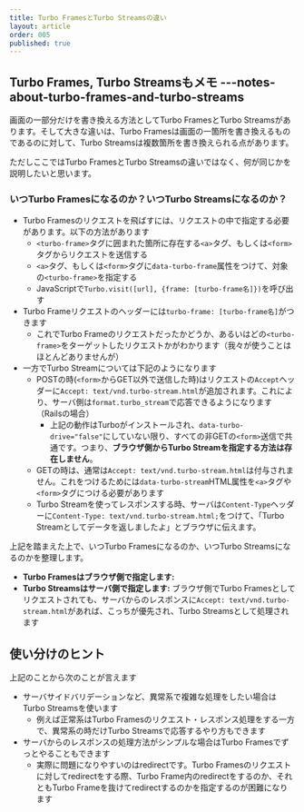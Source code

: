 ```yaml
---
title: Turbo FramesとTurbo Streamsの違い
layout: article
order: 005
published: true
---
```


## Turbo Frames, Turbo Streamsもメモ ---notes-about-turbo-frames-and-turbo-streams

画面の一部分だけを書き換える方法としてTurbo FramesとTurbo Streamsがあります。そして大きな違いは、Turbo Framesは画面の一箇所を書き換えるものであるのに対して、Turbo Streamsは複数箇所を書き換えられる点があります。

ただしここではTurbo FramesとTurbo Streamsの違いではなく、何が同じかを説明したいと思います。

### いつTurbo Framesになるのか？いつTurbo Streamsになるのか？

* Turbo Framesのリクエストを飛ばすには、リクエストの中で指定する必要があります。以下の方法があります
    * `<turbo-frame>`タグに囲まれた箇所に存在する`<a>`タグ、もしくは`<form>`タグからリクエストを送信する
    * `<a>`タグ、もしくは`<form>`タグに`data-turbo-frame`属性をつけて、対象の`<turbo-frame>`を指定する
    * JavaScriptで`Turbo.visit([url], {frame: [turbo-frame名]})`を呼び出す
* Turbo Frameリクエストのヘッダーには`turbo-frame: [turbo-frame名]`がつきます
    * これでTurbo Frameのリクエストだったかどうか、あるいはどの`<turbo-frame>`をターゲットしたリクエストかがわかります（我々が使うことはほとんどありませんが）
* 一方でTurbo Streamについては下記のようになります
    * POSTの時(`<form>`からGET以外で送信した時)はリクエストの`Accept`ヘッダーに`Accept: text/vnd.turbo-stream.html`が追加されます。これにより、サーバ側は`format.turbo_stream`で応答できるようになります（Railsの場合）
        * 上記の動作はTurboがインストールされ、`data-turbo-drive="false"`にしていない限り、すべての非GETの`<form>`送信で共通です。つまり、**ブラウザ側からTurbo Streamを指定する方法は存在しません**。
    * GETの時は、通常は`Accept: text/vnd.turbo-stream.html`は付与されません。これをつけるためには`data-turbo-stream`HTML属性を`<a>`タグや`<form>`タグにつける必要があります
    * Turbo Streamを使ってレスポンスする時、サーバは`Content-Type`ヘッダーに`Content-Type: text/vnd.turbo-stream.html;`をつけて、「Turbo Streamとしてデータを返しましたよ」とブラウザに伝えます。

上記を踏まえた上で、いつTurbo Framesになるのか、いつTurbo Streamsになるのかを整理します。

* **Turbo Framesはブラウザ側で指定します:**
* **Turbo Streamsはサーバ側で指定します:** ブラウザ側でTurbo Framesとしてリクエストされても、サーバからのレスポンスに`Accept: text/vnd.turbo-stream.html`があれば、こっちが優先され、Turbo Streamsとして処理されます

## 使い分けのヒント

上記のことから次のことが言えます

* サーバサイドバリデーションなど、異常系で複雑な処理をしたい場合はTurbo Streamsを使います
   * 例えば正常系はTurbo Framesのリクエスト・レスポンス処理をする一方で、異常系の時だけTurbo Streamsで応答するやり方もできます
* サーバからのレスポンスの処理方法がシンプルな場合はTurbo Framesでずっとやることもできます
   * 実際に問題になりやすいのはredirectです。Turbo Framesのリクエストに対してredirectをする際、Turbo Frame内のredirectをするのか、それともTurbo Frameを抜けてredirectするのかを指定するのが困難になります
